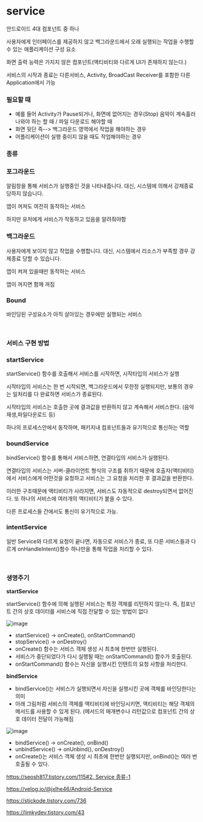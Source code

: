 # service

안드로이드 4대 컴포넌트 중 하나

사용자에게 인터페이스를 제공하지 않고 백그라운드에서 오래 실행되는 작업을 수행할 수 있는 애플리케이션 구성 요소

화면 출력 능력은 가지지 않은 컴포넌트(액티비티와 다르게 UI가 존재하지 않는다.)

서비스의 시작과 종료는 다른서비스, Activity, BroadCast Receiver를 포함한 다른 Application에서 가능

### 필요할 때

- 예를 들어 Activity가 Pause되거나, 화면에 없어지는 경우(Stop) 음악이 계속흘러나와야 하는 할 때 / 파일 다운로드 해야할 때
- 화면 뒷단 즉--> 백그라운드 영역에서 작업을 해야하는 경우
- 어플리케이션이 실행 중이지 않을 때도 작업해야하는 경우

### 종류

### 포그라운드

알림창을 통해 서비스가 실행중인 것을 나타내줍니다. 대신, 시스템에 의해서 강제종료 당하지 않습니다.

앱이 꺼져도 여전히 동작하는 서비스

하지만 유저에게 서비스가 작동하고 있음을 알려줘야함

### 백그라운드

사용자에게 보이지 않고 작업을 수행합니다. 대신, 시스템에서 리소스가 부족할 경우 강제종료 당할 수 있습니다.

앱이 켜져 있을때만 동작하는 서비스

앱이 꺼지면 함께 꺼짐

### **Bound**

바인딩된 구성요소가 아직 살아있는 경우에만 실행되는 서비스

<br>

### 서비스 구현 방법

### **startService**

startService() 함수를 호출해서 서비스를 시작하면, 시작타입의 서비스가 실행

 시작타입의 서비스는 한 번 시작되면, 백그라운드에서 무한정 실행되지만, 보통의 경우는 일처리를 다 완료하면 서비스가 종료된다. 

시작타입의 서비스는 호출한 곳에 결과값을 반환하지 않고 계속해서 서비스한다. (음악재생,파일다운로드 등)

하나의 프로세스안에서 동작하며, 패키지내 컴포넌트들과 유기적으로 통신하는 역할

### **boundService**

bindService() 함수를 통해서 서비스하면, 연결타입의 서비스가 실행된다. 

연결타입의 서비스는 서버-클라이언트 형식의 구조를 취하기 때문에 호출자(액티비티)에서 서비스에게 어떤것을 요청하고 서비스는 그 요청을 처리한 후 결과값을 반환한다.

 이러한 구조때문에 액티비티가 사라지면, 서비스도 자동적으로 destroy되면서 없어진다. 또 하나의 서비스에 여러개의 액티비티가 붙을 수 있다.

다른 프로세스들 간에서도 통신이 유기적으로 가능.

### **intentService**

일반 Service와 다르게 요청이 끝나면, 자동으로 서비스가 종료, 또 다른 서비스들과 다르게 onHandleIntent()함수 하나만을 통해 작업을 처리할 수 있다.

<br>

### 생명주기

**startService**

startService() 함수에 의해 실행된 서비스는 특정 객체를 리턴하지 않는다. 즉, 컴포넌트 간의 상호 데이터를 서비스에 직접 전달할 수 있는 방법이 없다

![image](https://github.com/overthename/AndroidStudy/assets/80188940/cd842437-0158-42f8-b5fe-f5dd7d3cea30)

- startService() → onCreate(), onStartCommand()
- stopService() → onDestroy()
- onCreate() 함수는 서비스 객체 생성 시 최초에 한번만 실행된다.
- 서비스가 중단되었다가 다시 실행될 때는 onStartCommand() 함수가 호출된다.
- onStartCommand() 함수는 자신을 실행시킨 인텐트의 요청 사항을 처리한다.

**bindService**

- bindService()는 서비스가 실행되면서 자신을 실행시킨 곳에 객체를 바인딩한다는 의미
- 아래 그림처럼 서비스의 객체를 액티비티에 바인딩시키면, 액티비티는 해당 객체의 메서드를 사용할 수 있게 된다. (메서드의 매개변수나 리턴값으로 컴포넌트 간의 상호 데이터 전달이 가능해짐

![image](https://github.com/overthename/AndroidStudy/assets/80188940/e2081ffd-2eaa-469a-9aa1-00f6ea5a4035)


- bindService() → onCreate(), onBind()
- unbindService() → onUnbind(), onDestroy()
- onCreate()는 서비스 객체 생성 시 최초에 한번만 실행되지만, onBind()는 여러 번 호출될 수 있다.

[https://seosh817.tistory.com/115#2. Service 종류-1](https://seosh817.tistory.com/115#2.%20Service%20%EC%A2%85%EB%A5%98-1)

https://velog.io/@jxlhe46/Android-Service

https://stickode.tistory.com/736

https://limkydev.tistory.com/43
